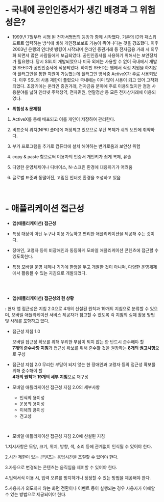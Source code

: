 # - 국내에 공인인증서가 생긴 배경과 그 위험성은?

- 1999년 7월부터 시행 된 전자서명법의 등장과 함께 시작했다. 기존의 ID와 패스워드르르 입력하는 방식에 비해 개인정보보호 기능이 뛰어나다는 것을 강조했다. 이후 2003년 은행의 인터넷 뱅킹이 시작되며 온라인 증권거래 등 전자금융 거래 시 의무화 되면서 많은 사람들에게 보급되었다. 공인인증서를 사용하기 위해서는 보안장치가 필요했다. 당시 SSL이 개발되었으나 미국 외에는 사용할 수 없어 국내에서 개발한 SEED가 공인인증서에 적용되었다. 하지만 SEED는 웹에서 직접 지원을 하지않아 플러그인을 통한 지원이 가능했는데 플러그인 방식중 ActiveX가 주로 사용되었다. 이후 SSL의 사용 제한이 풀렸으나 국내에는 이미 많이 사용이 되고 있어 고착화 되었다. 초창기에는 온라인 증권거래, 전자금융 분야에 주로 이용되었지만 점점 사용분야를 넓혀 인터넷 주택청약, 전자민원, 연말정산 등 모든 전자상거래에 이용되었다.<br>

- **위험성 & 문제점**<br>

1) ActiveX를 통해 배포되고 이를 개인이 저장하여 관리한다.

2) 비표준적 위치(NPKI 폴더)에 저장되고 있으므로 무단 복제가 쉬워 보안에 취약하다.

3) 부가 프로그램을 추가로 컴퓨터에 설치 해야하는 번거로움과 보안상 위험<br>

4) copy & paste 함으로써 이용자의 인증서 개인키가 쉽게 복제, 유출<br>

5) 다양한 운영체제이나 디바이스, N-스크린 환경에 대응하기가 어려움<br>

6) 글로벌 표준과 동떨어진, 고립된 인터넷 환경을 조성하고 있음

<br>

# - 애플리케이션 접근성

  - **앱(애플리케이션) 접근성**
  
- 특정 대상이 아닌 누구나 이용 가능하고 편리한 애플리케이션을 제공해 주는 것이다.

- 장애인, 고령자 등이 비장애인과 동등하게 모바일 애플리케이션 콘텐츠에 접근할 수 있도록한다.

- 특정 모바일 운영 체제나 기기에 한정을 두고 개발한 것이 아니며, 다양한 운영체제에서 활용될 수 있는 지침으로 개발되었다.

<br><br>

  - **앱(애플리케이션) 접근성의 현 상황**
 
: 현재 앱 접근성은 지침 2.0으로 4개의 신설된 원칙과 19개의 지침으로 분류할 수 있으며, 모바일 애플리케이션 서비스 제공자가 참고할 수 있도록 각 지침의 실제 활용 방법 및 사례를 포함하고 있다.

- 접근성 지침 1.0

   모바일 접근성 확보를 위해 무리한 부담이 되지 않는 한 반드시 준수해야 할<br>
**7개의 준수사항 지침**과 접근성 확보를 위해 준수할 것을 권장하는 **8개의 권고사항**으로 구성 

- 접근성 지침 2.0
   무리한 부담이 되지 않는 한 장애인과 고령자 등의 접근성 확보를 위해 준수해야 할<br>
**4개의 원칙**과 **19개의 세부 지침**으로 재구성

- 모바일 애플리케이션 접근성 지침 2.0의 세부사항

	- 인식의 용이성<br>
	- 운용의 용이성<br>
	- 이해의 용이성<br>
	- 견고성<br>

<br>

- 모바일 애플리케이션 접근성 지침 2.0에 신설된 지침<br>

1.지시사항은 모양, 크기, 위치, 방향, 색, 소리 등에 관계없이 인식될 수 있어야 한다.<br>

2.시간 제한이 있는 콘텐츠는 응답시간을 조절할 수 있어야 한다.<br>

3.자동으로 변경되는 콘텐츠는 움직임을 제어할 수 있어야 한다.<br>

4.입력서식 이용 시, 입력 오류를 방지하거나 정정할 수 있는 방법을 제공해야 한다.<br>

5.사용자가 의도하지 않는 화면 전환이나 이벤트 등이 실행되는 경우 사용자가 이해할 수 있는 방법으로 제공되어야 한다.
